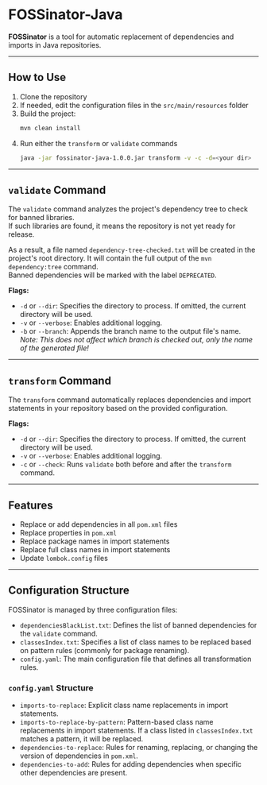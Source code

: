 # FOSSinator-Java

**FOSSinator** is a tool for automatic replacement of dependencies and imports in Java repositories.

---

## How to Use

1. Clone the repository
2. If needed, edit the configuration files in the `src/main/resources` folder
3. Build the project:
   ```bash
   mvn clean install
   ```
4. Run either the `transform` or `validate` commands
    ```bash
    java -jar fossinator-java-1.0.0.jar transform -v -c -d=<your dir>   
    ```

---

## `validate` Command

The `validate` command analyzes the project's dependency tree to check for banned libraries.  
If such libraries are found, it means the repository is not yet ready for release.

As a result, a file named `dependency-tree-checked.txt` will be created in the project's root directory. It will contain the full output of the `mvn dependency:tree` command.  
Banned dependencies will be marked with the label `DEPRECATED`.

**Flags:**
- `-d` or `--dir`: Specifies the directory to process. If omitted, the current directory will be used.
- `-v` or `--verbose`: Enables additional logging.
- `-b` or `--branch`: Appends the branch name to the output file's name.  
  *Note: This does not affect which branch is checked out, only the name of the generated file!*

---

## `transform` Command

The `transform` command automatically replaces dependencies and import statements in your repository based on the provided configuration.

**Flags:**
- `-d` or `--dir`: Specifies the directory to process. If omitted, the current directory will be used.
- `-v` or `--verbose`: Enables additional logging.
- `-c` or `--check`: Runs `validate` both before and after the `transform` command.

---

## Features

- Replace or add dependencies in all `pom.xml` files
- Replace properties in `pom.xml`
- Replace package names in import statements
- Replace full class names in import statements
- Update `lombok.config` files

---

## Configuration Structure

FOSSinator is managed by three configuration files:

- `dependenciesBlackList.txt`: Defines the list of banned dependencies for the `validate` command.
- `classesIndex.txt`: Specifies a list of class names to be replaced based on pattern rules (commonly for package renaming).
- `config.yaml`: The main configuration file that defines all transformation rules.

### `config.yaml` Structure

- `imports-to-replace`: Explicit class name replacements in import statements.
- `imports-to-replace-by-pattern`: Pattern-based class name replacements in import statements. If a class listed in `classesIndex.txt` matches a pattern, it will be replaced.
- `dependencies-to-replace`: Rules for renaming, replacing, or changing the version of dependencies in `pom.xml`.
- `dependencies-to-add`: Rules for adding dependencies when specific other dependencies are present.
